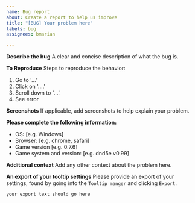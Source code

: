 ```yaml
---
name: Bug report
about: Create a report to help us improve
title: "[BUG] Your problem here"
labels: bug
assignees: bmarian

---
```


**Describe the bug**
A clear and concise description of what the bug is.

**To Reproduce**
Steps to reproduce the behavior:
1. Go to '...'
2. Click on '....'
3. Scroll down to '....'
4. See error

**Screenshots**
If applicable, add screenshots to help explain your problem.

**Please complete the following information:**
 - OS: [e.g. Windows]
 - Browser: [e.g. chrome, safari]
 - Game version [e.g. 0.7.6]
 - Game system and version: [e.g. dnd5e v0.99]

**Additional context**
Add any other context about the problem here.

**An export of your tooltip settings**
Please provide an export of your settings, found by going into the `Tooltip manger` and clicking `Export`.

```
your export text should go here
```
